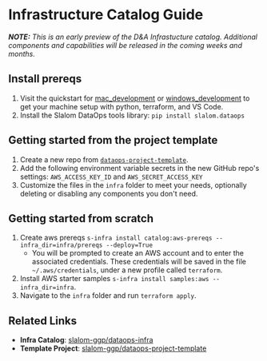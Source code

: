 # Infrastructure Catalog Guide

_**NOTE:** This is an early preview of the D&A Infrastucture catalog. Additional components and capabilities will be released in the coming weeks and months._

## Install prereqs

1. Visit the quickstart for [mac_development](mac_development.md) or [windows_development](windows_development.md) to get your machine setup with python, terraform, and VS Code.
2. Install the Slalom DataOps tools library: `pip install slalom.dataops`

## Getting started from the project template

1. Create a new repo from [`dataops-project-template`](https://github.com/slalom-ggp/dataops-project-template).
2. Add the following environment variable secrets in the new GitHub repo's settings: `AWS_ACCESS_KEY_ID` and `AWS_SECRET_ACCESS_KEY`
3. Customize the files in the `infra` folder to meet your needs, optionally deleting or disabling any components you don't need.

## Getting started from scratch

1. Create aws prereqs `s-infra install catalog:aws-prereqs --infra_dir=infra/prereqs --deploy=True`
   - You will be prompted to create an AWS account and to enter the associated credentials. These credentials will be saved in the file `~/.aws/credentials`, under a new profile called `terraform`.
2. Install AWS starter samples `s-infra install samples:aws --infra_dir=infra`.
3. Navigate to the `infra` folder and run `terraform apply`.

## Related Links

- **Infra Catalog**: [slalom-ggp/dataops-infra](https://github.com/slalom-ggp/dataops-infra)
- **Template Project**: [slalom-ggp/dataops-project-template](https://github.com/slalom-ggp/dataops-project-template)
